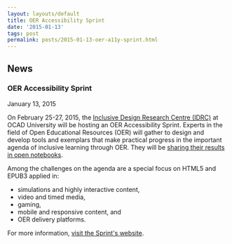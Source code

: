 ```yaml
---
layout: layouts/default
title: OER Accessibility Sprint
date: '2015-01-13'
tags: post
permalink: posts/2015-01-13-oer-a11y-sprint.html
---
```

<article class="floe-content floe-news-item">
                <h2> News </h2>
                <h3>OER Accessibility Sprint</h3>
                <time class="floe-date" datetime="2015-01-13">January 13, 2015</time>
                <p>On February 25-27, 2015, the <a href="http://idrc.ocadu.ca">Inclusive Design Research Centre (IDRC)</a> at OCAD University will be hosting an OER Accessibility Sprint.
                    Experts in the field of Open Educational Resources (OER) will gather to design and develop tools and exemplars that make practical progress in the important agenda of inclusive learning through OER.
                    They will be <a href="https://docs.google.com/document/d/1EPdECgqM7BxDmfh5CHJ7ZYr00ldxUqkcnJOddaMvXTE/edit">sharing their results in open notebooks</a>.</p>
                <p>Among the challenges on the agenda are a special focus on HTML5 and EPUB3 applied in:</p>
                    <ul>
                        <li>simulations and highly interactive content,</li>
                        <li>video and timed media,</li>
                        <li>gaming,</li>
                        <li>mobile and responsive content, and</li>
                        <li>OER delivery platforms.</li>
                    </ul>
                <p>For more information, <a href="../accessibilitySprint2015.html">visit the Sprint's website</a>.</p>
            </article>
